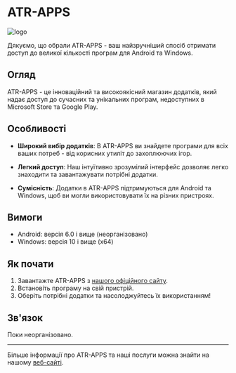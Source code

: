 # ATR-APPS

![logo](http://atr-apps.ezyro.com/1e9sM7ZMSlN2g0U55THHp3KsSOwWXQJERwSY84SQEdQYuBXpe8CqKWOMxfDa4goE.png)

Дякуємо, що обрали ATR-APPS - ваш найзручніший спосіб отримати доступ до великої кількості програм для Android та Windows.

## Огляд

ATR-APPS - це інноваційний та високоякісний магазин додатків, який надає доступ до сучасних та унікальних програм, недоступних в Microsoft Store та Google Play.

## Особливості

- **Широкий вибір додатків**: В ATR-APPS ви знайдете програми для всіх ваших потреб - від корисних утиліт до захоплюючих ігор.

- **Легкий доступ**: Наш інтуїтивно зрозумілий інтерфейс дозволяє легко знаходити та завантажувати потрібні додатки.

- **Сумісність**: Додатки в ATR-APPS підтримуються для Android та Windows, щоб ви могли використовувати їх на різних пристроях.

## Вимоги

- Android: версія 6.0 і вище (неорганізовано)
- Windows: версія 10 і вище (x64)

## Як почати

1. Завантажте ATR-APPS з [нашого офіційного сайту](https://atrcore-ua.github.io/ATR-APPS).
2. Встановіть програму на свій пристрій.
3. Оберіть потрібні додатки та насолоджуйтесь їх використанням!

## Зв'язок

Поки неорганізовано.

---

Більше інформації про ATR-APPS та наші послуги можна знайти на нашому [веб-сайті](https://atrcore-ua.github.io/ATR-APPS).
